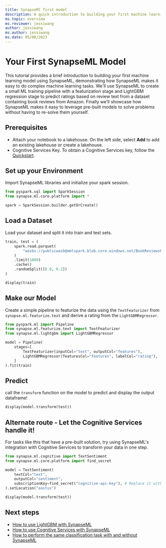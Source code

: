 ```yaml
---
title: SynapseMl first model
description: A quick introduction to building your first machine learning model with SynapseML
ms.topic: overview
ms.reviewer: jessiwang
author: jessiwang
ms.author: jessiwang
ms.date: 05/08/2023
---
```

# Your First SynapseML Model
This tutorial provides a brief introduction to building your first machine learning model using SynapseML, demonstrating how SynapseML makes it easy to do complex machine learning tasks. We'll use SynapseML to create a small ML training pipeline with a featurization stage and LightGBM regression stage to predict ratings based on review text from a dataset containing book reviews from Amazon. Finally we'll showcase how SynapseML makes it easy to leverage pre-built models to solve problems without having to re-solve them yourself.

## Prerequisites

* Attach your notebook to a lakehouse. On the left side, select **Add** to add an existing lakehouse or create a lakehouse.
* Cognitive Services Key. To obtain a Cognitive Services key, follow the [Quickstart](https://learn.microsoft.com/azure/cognitive-services/cognitive-services-apis-create-account).

## Set up your Environment
Import SynapseML libraries and initialize your spark session.


```python
from pyspark.sql import SparkSession
from synapse.ml.core.platform import *

spark = SparkSession.builder.getOrCreate()


```

## Load a Dataset
Load your dataset and split it into train and test sets.


```python
train, test = (
    spark.read.parquet(
        "wasbs://publicwasb@mmlspark.blob.core.windows.net/BookReviewsFromAmazon10K.parquet"
    )
    .limit(1000)
    .cache()
    .randomSplit([0.8, 0.2])
)

display(train)
```

## Make our Model
Create a simple pipeline to featurize the data using the `TextFeaturizer` from `synapse.ml.featurize.text` and derive a rating from the `LightGBMRegressor`.


```python
from pyspark.ml import Pipeline
from synapse.ml.featurize.text import TextFeaturizer
from synapse.ml.lightgbm import LightGBMRegressor

model = Pipeline(
    stages=[
        TextFeaturizer(inputCol="text", outputCol="features"),
        LightGBMRegressor(featuresCol="features", labelCol="rating"),
    ]
).fit(train)
```

## Predict
call the `transform` function on the model to predict and display the output dataframe!


```python
display(model.transform(test))
```

## Alternate route - Let the Cognitive Services handle it!
For tasks like this that have a pre-built solution, try using SynapseML's integration with Cognitive Services to transform your data in one step.


```python
from synapse.ml.cognitive import TextSentiment
from synapse.ml.core.platform import find_secret

model = TextSentiment(
    textCol="text",
    outputCol="sentiment",
    subscriptionKey=find_secret("cognitive-api-key"), # Replace it with your cognitive service key, check prerequisites for more details
).setLocation("eastus")

display(model.transform(test))
```
## Next steps

- [How to use LightGBM with SynapseML](lightgbm-overview.md)
- [How to use Cognitive Services with SynapseML](overview-cognitive-services.md)
- [How to perform the same classification task with and without SynapseML](classification-before-and-after-synapseml.md)